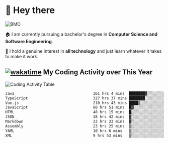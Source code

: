 # 🤖 Hey there

![BMO](https://media.giphy.com/media/AMqCTHuCMFpM4/giphy.gif)

🏠 I am currently pursuing a bachelor's degree in **Computer Science and Software Engineering**.

🎲 I hold a genuine interest in **all technology** and just learn whatever it takes to make it work. 

## [![wakatime](https://wakatime.com/badge/user/9e458da8-a03c-4213-8e4b-1218d92d8f20.svg?style=flat-square)](https://wakatime.com/@9e458da8-a03c-4213-8e4b-1218d92d8f20) My Coding Activity over This Year

![Coding Activity Table](https://wakatime.com/share/@9e458da8-a03c-4213-8e4b-1218d92d8f20/fb6cf146-3e76-4c0e-b99c-52117daccc34.svg)

<!--START_SECTION:waka-->

```txt
Java                                   361 hrs 4 mins  ███████▓░░░░░░░░░░░░░░░░░   30.38 %
TypeScript                             327 hrs 37 mins ███████░░░░░░░░░░░░░░░░░░   27.57 %
Vue.js                                 210 hrs 43 mins ████▒░░░░░░░░░░░░░░░░░░░░   17.73 %
JavaScript                             80 hrs 51 mins  █▓░░░░░░░░░░░░░░░░░░░░░░░   06.80 %
HTML                                   48 hrs 15 mins  █░░░░░░░░░░░░░░░░░░░░░░░░   04.06 %
JSON                                   38 hrs 42 mins  ▓░░░░░░░░░░░░░░░░░░░░░░░░   03.26 %
Markdown                               33 hrs 33 mins  ▓░░░░░░░░░░░░░░░░░░░░░░░░   02.82 %
Assembly                               23 hrs 25 mins  ▒░░░░░░░░░░░░░░░░░░░░░░░░   01.97 %
YAML                                   10 hrs 6 mins   ▒░░░░░░░░░░░░░░░░░░░░░░░░   00.85 %
XML                                    9 hrs 53 mins   ▒░░░░░░░░░░░░░░░░░░░░░░░░   00.83 %
```

<!--END_SECTION:waka-->
